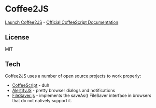 Coffee2JS
===================

[Launch Coffee2JS](https://mikethedj4.github.io/Coffee2JS/) - [Official CoffeeScript Documentation](http://coffeescript.org/)

License
-------------

MIT

Tech
-------------

Coffee2JS uses a number of open source projects to work properly:

* [CoffeeScript](http://coffeescript.org/) - duh
* [AlertifyJS](http://alertifyjs.com/) - pretty browser dialogs and notifications
* [FileSaver.js](https://github.com/eligrey/FileSaver.js/) - implements the saveAs() FileSaver interface in browsers that do not natively support it.